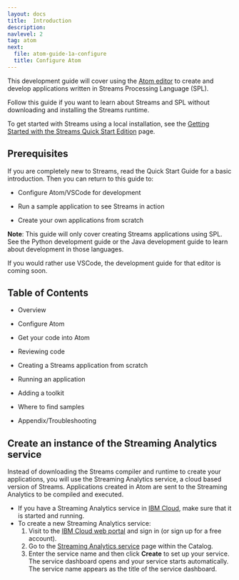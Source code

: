 ```yaml
---
layout: docs
title:  Introduction
description:
navlevel: 2
tag: atom
next:
  file: atom-guide-1a-configure
  title: Configure Atom
---
```




This development guide will cover using the [Atom editor](https://atom.io) to create and
develop applications written in Streams Processing Language (SPL).

Follow this guide if you want to learn about Streams and SPL without downloading and
installing the Streams runtime.

To get started with Streams using a local installation, see the [Getting
Started with the Streams Quick Start Edition](/streamsx.documentation/docs/latest/qse-intro) page.

Prerequisites
-------------

If you are completely new to Streams, read the Quick Start Guide for a
basic introduction. Then you can return to this guide to:

-   Configure Atom/VSCode for development

-   Run a sample application to see Streams in action

-   Create your own applications from scratch

**Note**: This guide will only cover creating Streams applications using
SPL. See the Python development guide or the Java development guide to
learn about development in those languages.

If you would rather use VSCode, the development guide for that editor is
coming soon.

Table of Contents
-----------------

-   Overview

-   Configure Atom

-   Get your code into Atom

-   Reviewing code

-   Creating a Streams application from scratch

-   Running an application

-   Adding a toolkit

-   Where to find samples

-   Appendix/Troubleshooting

Create an instance of the Streaming Analytics service
---------------------

Instead of downloading the Streams compiler and runtime to create your applications, you will use the Streaming Analytics service, a cloud based version of Streams. Applications created in Atom are sent to the Streaming Analytics to be compiled and executed.


* If you have a Streaming Analytics service in [IBM Cloud](https://console.ng.bluemix.net/), make sure that it is started and running.
* To create a new Streaming Analytics service:
  1. Visit to the [IBM Cloud web portal](https://www.ibm.com/cloud-computing/bluemix/) and sign in (or sign up for a free account).
  2. Go to the [Streaming Analytics service](https://console.bluemix.net/catalog/services/streaming-analytics) page within the Catalog.
  3. Enter the service name and then click **Create** to set up your service. The service dashboard opens and your service starts automatically. The service name appears as the title of the service dashboard.
